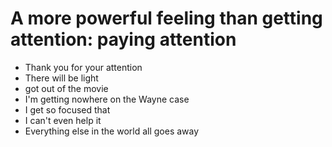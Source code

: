 # A more powerful feeling than getting attention: paying attention

* Thank you for your attention
* There will be light
* got out of the movie
* I'm getting nowhere on the Wayne case
* I get so focused that
* I can't even help it
* Everything else in the world all goes away
